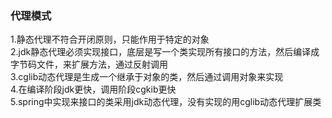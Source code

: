 ### 代理模式
1.静态代理不符合开闭原则，只能作用于特定的对象 <br>
2.jdk静态代理必须实现接口，底层是写一个类实现所有接口的方法，然后编译成字节码文件，来扩展方法，通过反射调用 <br>
3.cglib动态代理是生成一个继承于对象的类，然后通过调用对象来实现 <br>
4.在编译阶段jdk更快，调用阶段cgkib更快 <br>
5.spring中实现来接口的类采用jdk动态代理，没有实现的用cglib动态代理扩展类<br>


